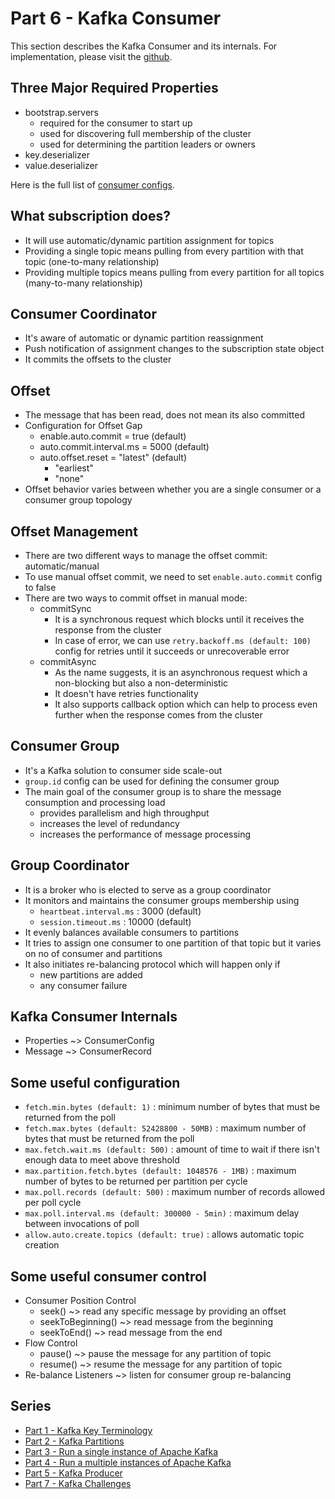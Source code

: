 # Part 6 - Kafka Consumer

This section describes the Kafka Consumer and its internals.
For implementation, please visit the [github](https://github.com/ashimjk/apache-kafka-series/tree/master/kafka-client).

## Three Major Required Properties
- bootstrap.servers
  - required for the consumer to start up
  - used for discovering full membership of the cluster
  - used for determining the partition leaders or owners
- key.deserializer
- value.deserializer

Here is the full list of [consumer configs](https://kafka.apache.org/documentation/#consumerconfigs).

## What subscription does?
- It will use automatic/dynamic partition assignment for topics
- Providing a single topic means pulling from every partition with that topic (one-to-many relationship)
- Providing multiple topics means pulling from every partition for all topics (many-to-many relationship)

## Consumer Coordinator
- It's aware of automatic or dynamic partition reassignment
- Push notification of assignment changes to the subscription state object
- It commits the offsets to the cluster

## Offset
- The message that has been read, does not mean its also committed
- Configuration for Offset Gap
  - enable.auto.commit = true (default)
  - auto.commit.interval.ms = 5000 (default)
  - auto.offset.reset = "latest" (default)
    - "earliest"
    - "none"
- Offset behavior varies between whether you are a single consumer or a consumer group topology

## Offset Management
- There are two different ways to manage the offset commit: automatic/manual
- To use manual offset commit, we need to set `enable.auto.commit` config to false
- There are two ways to commit offset in manual mode:
  - commitSync
    - It is a synchronous request which blocks until it receives the response from the cluster
    - In case of error, we can use `retry.backoff.ms (default: 100)` config for retries until it succeeds or unrecoverable error
  - commitAsync
    - As the name suggests, it is an asynchronous request which a non-blocking but also a non-deterministic
    - It doesn't have retries functionality
    - It also supports callback option which can help to process even further when the response comes from the cluster

## Consumer Group
- It's a Kafka solution to consumer side scale-out
- `group.id` config can be used for defining the consumer group
- The main goal of the consumer group is to share the message consumption and processing load
  - provides parallelism and high throughput
  - increases the level of redundancy
  - increases the performance of message processing

## Group Coordinator
- It is a broker who is elected to serve as a group coordinator
- It monitors and maintains the consumer groups membership using
  - `heartbeat.interval.ms` : 3000 (default)
  - `session.timeout.ms` : 10000 (default)
- It evenly balances available consumers to partitions
- It tries to assign one consumer to one partition of that topic but it varies on no of consumer and partitions
- It also initiates re-balancing protocol which will happen only if
  - new partitions are added
  - any consumer failure

## Kafka Consumer Internals
- Properties ~> ConsumerConfig
- Message ~> ConsumerRecord

## Some useful configuration
- `fetch.min.bytes (default: 1)` : minimum number of bytes that must be returned from the poll
- `fetch.max.bytes (default: 52428800 - 50MB)` : maximum number of bytes that must be returned from the poll
- `max.fetch.wait.ms (default: 500)` : amount of time to wait if there isn't enough data to meet above threshold
- `max.partition.fetch.bytes (default: 1048576 - 1MB)` : maximum number of bytes to be returned per partition per cycle
- `max.poll.records (default: 500)` : maximum number of records allowed per poll cycle
- `max.poll.interval.ms (default: 300000 - 5min)` : maximum delay between invocations of poll
- `allow.auto.create.topics (default: true)` : allows automatic topic creation

## Some useful consumer control
- Consumer Position Control
  - seek() ~> read any specific message by providing an offset
  - seekToBeginning() ~> read message from the beginning
  - seekToEnd() ~> read message from the end
- Flow Control
  - pause() ~> pause the message for any partition of topic
  - resume() ~> resume the message for any partition of topic
- Re-balance Listeners ~> listen for consumer group re-balancing

## Series
- [Part 1 - Kafka Key Terminology](kafka-key-terms.md)
- [Part 2 - Kafka Partitions](kafka-partitions.md)
- [Part 3 - Run a single instance of Apache Kafka](kafka-single-instance.md)
- [Part 4 - Run a multiple instances of Apache Kafka](kafka-multiple-instance.md)
- [Part 5 - Kafka Producer](kafka-producer.md)
- [Part 7 - Kafka Challenges](kafka-challenges.md)
